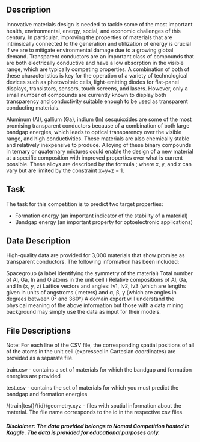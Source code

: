 ## Description

Innovative materials design is needed to tackle some of the most important health, environmental, energy, social, and economic challenges of this century. In particular, improving the properties of materials that are intrinsically connected to the generation and utilization of energy is crucial if we are to mitigate environmental damage due to a growing global demand. Transparent conductors are an important class of compounds that are both electrically conductive and have a low absorption in the visible range, which are typically competing properties. A combination of both of these characteristics is key for the operation of a variety of technological devices such as photovoltaic cells, light-emitting diodes for flat-panel displays, transistors, sensors, touch screens, and lasers. However, only a small number of compounds are currently known to display both transparency and conductivity suitable enough to be used as transparent conducting materials.

Aluminum (Al), gallium (Ga), indium (In) sesquioxides are some of the most promising transparent conductors because of a combination of both large bandgap energies, which leads to optical transparency over the visible range, and high conductivities. These materials are also chemically stable and relatively inexpensive to produce. Alloying of these binary compounds in ternary or quaternary mixtures could enable the design of a new material at a specific composition with improved properties over what is current possible. These alloys are described by the formula ; where x, y, and z can vary but are limited by the constraint x+y+z = 1. 

## Task

The task for this competition is to predict two target properties:

- Formation energy (an important indicator of the stability of a material)
- Bandgap energy (an important property for optoelectronic applications)

## Data Description
High-quality data are provided for 3,000 materials that show promise as transparent conductors. The following information has been included:

Spacegroup (a label identifying the symmetry of the material)
Total number of Al, Ga, In and O atoms in the unit cell )
Relative compositions of Al, Ga, and In (x, y, z)
Lattice vectors and angles: lv1, lv2, lv3 (which are lengths given in units of angstroms ( meters) and α, β, γ (which are angles in degrees between 0° and 360°)
A domain expert will understand the physical meaning of the above information but those with a data mining background may simply use the data as input for their models.


## File Descriptions
Note: For each line of the CSV file, the corresponding spatial positions of all of the atoms in the unit cell (expressed in Cartesian coordinates) are provided as a separate file.

train.csv - contains a set of materials for which the bandgap and formation energies are provided

test.csv - contains the set of materials for which you must predict the bandgap and formation energies

/{train|test}/{id}/geometry.xyz - files with spatial information about the material. The file name corresponds to the id in the respective csv files.

##### Disclaimer: The data provided belongs to Nomad Competition hosted in Kaggle. The data is provided for educational purposes only.
